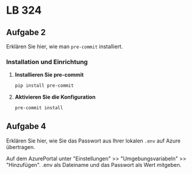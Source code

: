 # LB 324

## Aufgabe 2
Erklären Sie hier, wie man `pre-commit` installiert.

### Installation und Einrichtung

1. **Installieren Sie pre-commit**  
   ```bash
   pip install pre-commit

2. **Aktivieren Sie die Konfiguration**
    ```bash
    pre-commit install

## Aufgabe 4
Erklären Sie hier, wie Sie das Passwort aus Ihrer lokalen `.env` auf Azure übertragen.

Auf dem AzurePortal unter "Einstellungen" >> "Umgebungsvariabeln" >> "Hinzufügen". .env als Dateiname und das Passwort als Wert mitgeben.